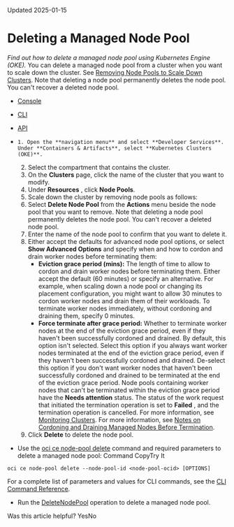 Updated 2025-01-15
# Deleting a Managed Node Pool
_Find out how to delete a managed node pool using Kubernetes Engine (OKE)._
You can delete a managed node pool from a cluster when you want to scale down the cluster. See [Removing Node Pools to Scale Down Clusters](https://docs.oracle.com/en-us/iaas/Content/ContEng/Tasks/contengremovingnodepools_topic.htm#contengremovingnodepools_topic "Find out how to scale down clusters by removing node pools using Kubernetes Engine \(OKE\).").
Note that deleting a node pool permanently deletes the node pool. You can't recover a deleted node pool.
  * [Console](https://docs.oracle.com/en-us/iaas/Content/ContEng/Tasks/delete-node-pool.htm)
  * [CLI](https://docs.oracle.com/en-us/iaas/Content/ContEng/Tasks/delete-node-pool.htm)
  * [API](https://docs.oracle.com/en-us/iaas/Content/ContEng/Tasks/delete-node-pool.htm)


  *     1. Open the **navigation menu** and select **Developer Services**. Under **Containers & Artifacts**, select **Kubernetes Clusters (OKE)**.
    2. Select the compartment that contains the cluster.
    3. On the **Clusters** page, click the name of the cluster that you want to modify.
    4. Under **Resources** , click **Node Pools**.
    5. Scale down the cluster by removing node pools as follows:
      1. Select **Delete Node Pool** from the **Actions** menu beside the node pool that you want to remove.
Note that deleting a node pool permanently deletes the node pool. You can't recover a deleted node pool.
      2. Enter the name of the node pool to confirm that you want to delete it.
      3. Either accept the defaults for advanced node pool options, or select **Show Advanced Options** and specify when and how to cordon and drain worker nodes before terminating them:
         * **Eviction grace period (mins):** The length of time to allow to cordon and drain worker nodes before terminating them. Either accept the default (60 minutes) or specify an alternative. For example, when scaling down a node pool or changing its placement configuration, you might want to allow 30 minutes to cordon worker nodes and drain them of their workloads. To terminate worker nodes immediately, without cordoning and draining them, specify 0 minutes.
         * **Force terminate after grace period:** Whether to terminate worker nodes at the end of the eviction grace period, even if they haven't been successfully cordoned and drained. By default, this option isn't selected. 
Select this option if you always want worker nodes terminated at the end of the eviction grace period, even if they haven't been successfully cordoned and drained.
De-select this option if you don't want worker nodes that haven't been successfully cordoned and drained to be terminated at the end of the eviction grace period. Node pools containing worker nodes that can't be terminated within the eviction grace period have the **Needs attention** status. The status of the work request that initiated the termination operation is set to **Failed** , and the termination operation is cancelled. For more information, see [Monitoring Clusters](https://docs.oracle.com/en-us/iaas/Content/ContEng/Tasks/contengmonitoringclusters.htm#Monitoring_Clusters "Find out how to monitor the clusters, node pools, and nodes you've created using Kubernetes Engine \(OKE\).").
For more information, see [Notes on Cordoning and Draining Managed Nodes Before Termination](https://docs.oracle.com/en-us/iaas/Content/ContEng/Tasks/contengdeletingworkernodes.htm#contengscalingnodepools_topic-Notes_on_cordon_and_drain).
      4. Click **Delete** to delete the node pool.
  * Use the [oci ce node-pool delete](https://docs.oracle.com/iaas/tools/oci-cli/latest/oci_cli_docs/cmdref/ce/node-pool/delete.html) command and required parameters to delete a managed node pool:
Command
CopyTry It
```
oci ce node-pool delete --node-pool-id <node-pool-ocid> [OPTIONS]
```

For a complete list of parameters and values for CLI commands, see the [CLI Command Reference](https://docs.oracle.com/iaas/tools/oci-cli/latest).
  * Run the [DeleteNodePool](https://docs.oracle.com/iaas/api/#/en/containerengine/latest/NodePool/DeleteNodePool) operation to delete a managed node pool.


Was this article helpful?
YesNo

